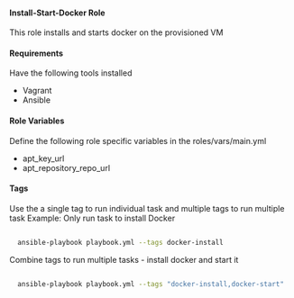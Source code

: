 #### Install-Start-Docker Role

This role installs and starts docker on the provisioned VM

#### Requirements

Have the following tools installed

- Vagrant
- Ansible

#### Role Variables

Define the following role specific variables in the roles/vars/main.yml

- apt_key_url
- apt_repository_repo_url

#### Tags

Use the a single tag to run individual task and multiple tags to run multiple task
Example: Only run task to install Docker

```bash

  ansible-playbook playbook.yml --tags docker-install

```

Combine tags to run multiple tasks - install docker and start it

```bash

  ansible-playbook playbook.yml --tags "docker-install,docker-start"

```
